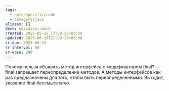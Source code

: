 ```yaml
---
tags:
  - note/specific/code
  - category/java
aliases: []
deck: obsidian::work
created: 2025-05-25 17:59:50+03:00
updated: 2025-06-16T21:29:29+03:00
sr-due: 2025-08-15
sr-interval: 60
sr-ease: 290
---
```


Почему нельзя объявить метод интерфейса с модификатором final?
—
final запрещает переопределение методов. А методы интерфейсов как раз предназначены для того, чтобы быть переопределенными. Выходит, указание final *бессмысленно*.
